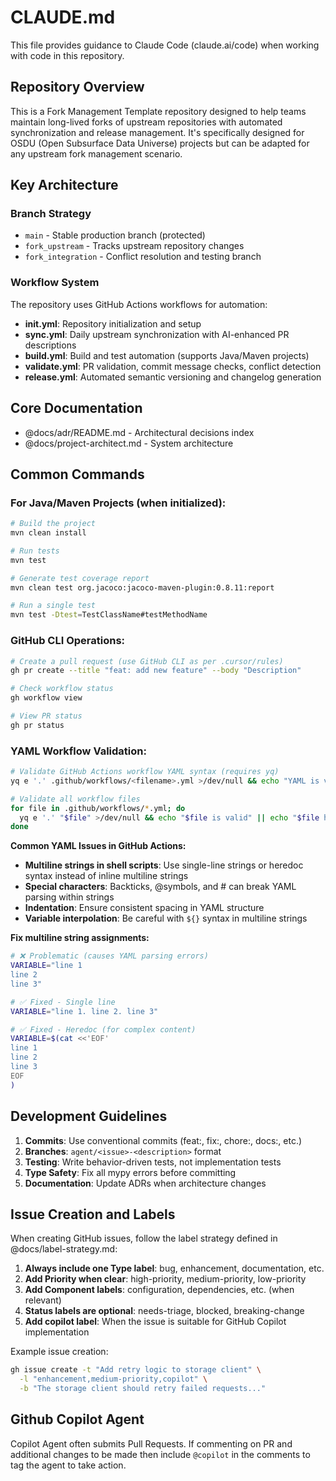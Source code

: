# CLAUDE.md

This file provides guidance to Claude Code (claude.ai/code) when working with code in this repository.

## Repository Overview

This is a Fork Management Template repository designed to help teams maintain long-lived forks of upstream repositories with automated synchronization and release management. It's specifically designed for OSDU (Open Subsurface Data Universe) projects but can be adapted for any upstream fork management scenario.

## Key Architecture

### Branch Strategy
- `main` - Stable production branch (protected)
- `fork_upstream` - Tracks upstream repository changes
- `fork_integration` - Conflict resolution and testing branch

### Workflow System
The repository uses GitHub Actions workflows for automation:
- **init.yml**: Repository initialization and setup
- **sync.yml**: Daily upstream synchronization with AI-enhanced PR descriptions
- **build.yml**: Build and test automation (supports Java/Maven projects)
- **validate.yml**: PR validation, commit message checks, conflict detection
- **release.yml**: Automated semantic versioning and changelog generation

## Core Documentation

- @docs/adr/README.md - Architectural decisions index
- @docs/project-architect.md - System architecture

## Common Commands

### For Java/Maven Projects (when initialized):
```bash
# Build the project
mvn clean install

# Run tests
mvn test

# Generate test coverage report
mvn clean test org.jacoco:jacoco-maven-plugin:0.8.11:report

# Run a single test
mvn test -Dtest=TestClassName#testMethodName
```

### GitHub CLI Operations:
```bash
# Create a pull request (use GitHub CLI as per .cursor/rules)
gh pr create --title "feat: add new feature" --body "Description"

# Check workflow status
gh workflow view

# View PR status
gh pr status
```

### YAML Workflow Validation:
```bash
# Validate GitHub Actions workflow YAML syntax (requires yq)
yq e '.' .github/workflows/<filename>.yml >/dev/null && echo "YAML is valid"

# Validate all workflow files
for file in .github/workflows/*.yml; do
  yq e '.' "$file" >/dev/null && echo "$file is valid" || echo "$file has errors"
done
```

**Common YAML Issues in GitHub Actions:**
- **Multiline strings in shell scripts**: Use single-line strings or heredoc syntax instead of inline multiline strings
- **Special characters**: Backticks, @symbols, and # can break YAML parsing within strings
- **Indentation**: Ensure consistent spacing in YAML structure
- **Variable interpolation**: Be careful with `${}` syntax in multiline strings

**Fix multiline string assignments:**
```bash
# ❌ Problematic (causes YAML parsing errors)
VARIABLE="line 1
line 2 
line 3"

# ✅ Fixed - Single line
VARIABLE="line 1. line 2. line 3"

# ✅ Fixed - Heredoc (for complex content)
VARIABLE=$(cat <<'EOF'
line 1
line 2
line 3
EOF
)
```

## Development Guidelines

1. **Commits**: Use conventional commits (feat:, fix:, chore:, docs:, etc.)
2. **Branches**: `agent/<issue>-<description>` format
3. **Testing**: Write behavior-driven tests, not implementation tests
4. **Type Safety**: Fix all mypy errors before committing
5. **Documentation**: Update ADRs when architecture changes

## Issue Creation and Labels

When creating GitHub issues, follow the label strategy defined in @docs/label-strategy.md:

1. **Always include one Type label**: bug, enhancement, documentation, etc.
2. **Add Priority when clear**: high-priority, medium-priority, low-priority
3. **Add Component labels**: configuration, dependencies, etc. (when relevant)
4. **Status labels are optional**: needs-triage, blocked, breaking-change
5. **Add copilot label**: When the issue is suitable for GitHub Copilot implementation

Example issue creation:
```bash
gh issue create -t "Add retry logic to storage client" \
  -l "enhancement,medium-priority,copilot" \
  -b "The storage client should retry failed requests..."
```

## Github Copilot Agent
Copilot Agent often submits Pull Requests. If commenting on PR and additional changes to be made
then include `@copilot` in the comments to tag the agent to take action.
